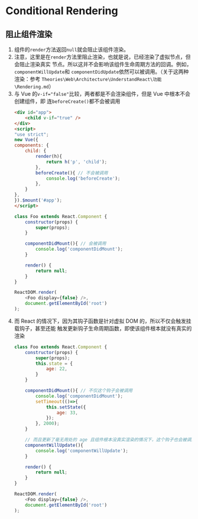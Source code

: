 # Conditional Rendering

## 阻止组件渲染
1. 组件的`render`方法返回`null`就会阻止该组件渲染。
2. 注意，这里是在`render`方法里阻止渲染，也就是说，已经渲染了虚拟节点，但会阻止渲染真实
节点。所以这并不会影响该组件生命周期方法的回调。例如，`componentWillUpdate`和
`componentDidUpdate`依然可以被调用。（关于这两种渲染：参考
`Theories\Web\Architecture\UnderstandReact\功能\Rendering.md`）
3. 与 Vue 的`v-if="false"`比较，两者都是不会渲染组件，但是 Vue 中根本不会创建组件，即
连`beforeCreate()`都不会被调用
    ```html
    <div id="app">
        <child v-if="true" />
    </div>
    <script>
    "use strict";
    new Vue({
    components: {
        child: {
            render(h){
                return h('p', 'child');
            },
            beforeCreate(){ // 不会被调用
                console.log('beforeCreate');
            },
        }
    },
    }).$mount('#app');
    </script>
    ```
    ```js
    class Foo extends React.Component {
        constructor(props) {
            super(props);
        }

        componentDidMount(){ // 会被调用
            console.log('componentDidMount');
        }

        render() {
            return null;
        }
    }

    ReactDOM.render(
        <Foo display={false} />,
        document.getElementById('root')
    );
    ```
4. 而 React 的情况下，因为其钩子函数是针对虚拟 DOM 的，所以不仅会触发挂载钩子，甚至还能
触发更新钩子生命周期函数，即使该组件根本就没有真实的渲染
    ```js
    class Foo extends React.Component {
        constructor(props) {
            super(props);
            this.state = {
                age: 22,
            }
        }

        componentDidMount(){ // 不仅这个钩子会被调用
            console.log('componentDidMount');
            setTimeout(()=>{
                this.setState({
                    age: 33,
                });
            }, 2000);
        }

        // 而且更新了毫无用处的 age 且组件根本没真实渲染的情况下，这个钩子也会被调用
        componentWillUpdate(){
            console.log('componentWillUpdate');
        }

        render() {
            return null;
        }
    }

    ReactDOM.render(
        <Foo display={false} />,
        document.getElementById('root')
    );
    ```
